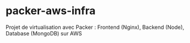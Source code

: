 # packer-aws-infra
Projet de virtualisation avec Packer : Frontend (Nginx), Backend (Node), Database (MongoDB) sur AWS
